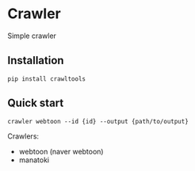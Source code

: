 # Crawler

Simple crawler

## Installation

```
pip install crawltools
```

## Quick start

```
crawler webtoon --id {id} --output {path/to/output}
```

Crawlers:
- webtoon (naver webtoon)
- manatoki
